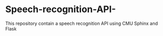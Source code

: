 # Speech-recognition-API-
This repository contain a speech recognition API using CMU Sphinx and Flask
